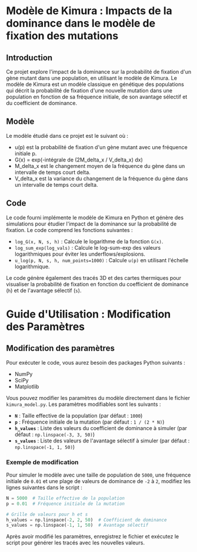 # Modèle de Kimura : Impacts de la dominance dans le modèle de fixation des mutations

## Introduction

Ce projet explore l'impact de la dominance sur la probabilité de fixation d'un gène mutant dans une population, en utilisant le modèle de Kimura. Le modèle de Kimura est un modèle classique en génétique des populations qui décrit la probabilité de fixation d'une nouvelle mutation dans une population en fonction de sa fréquence initiale, de son avantage sélectif et du coefficient de dominance.

## Modèle

Le modèle étudié dans ce projet est le suivant où :

*   u(p) est la probabilité de fixation d'un gène mutant avec une fréquence initiale p.
*   G(x) = exp(-intégrale de (2M_delta_x / V_delta_x) dx)
*   M_delta_x est le changement moyen de la fréquence du gène dans un intervalle de temps court delta.
*   V_delta_x est la variance du changement de la fréquence du gène dans un intervalle de temps court delta.


## Code

Le code fourni implémente le modèle de Kimura en Python et génère des simulations pour étudier l'impact de la dominance sur la probabilité de fixation. Le code comprend les fonctions suivantes :

*   `log_G(x, N, s, h)` : Calcule le logarithme de la fonction `G(x)`.
*   `log_sum_exp(log_vals)` : Calcule le log-sum-exp des valeurs logarithmiques pour éviter les underflows/explosions.
*   `u_log(p, N, s, h, num_points=1000)` : Calcule `u(p)` en utilisant l'échelle logarithmique.

Le code génère également des tracés 3D et des cartes thermiques pour visualiser la probabilité de fixation en fonction du coefficient de dominance (`h`) et de l'avantage sélectif (`s`).

# Guide d'Utilisation : Modification des Paramètres

## Modification des paramètres

Pour exécuter le code, vous aurez besoin des packages Python suivants :

*   NumPy
*   SciPy
*   Matplotlib

Vous pouvez modifier les paramètres du modèle directement dans le fichier `kimura_model.py`. Les paramètres modifiables sont les suivants :

- **`N`** : Taille effective de la population (par défaut : `1000`)
- **`p`** : Fréquence initiale de la mutation (par défaut : `1 / (2 * N)`)
- **`h_values`** : Liste des valeurs du coefficient de dominance à simuler (par défaut : `np.linspace(-3, 3, 50)`)
- **`s_values`** : Liste des valeurs de l'avantage sélectif à simuler (par défaut : `np.linspace(-1, 1, 50)`)

### Exemple de modification

Pour simuler le modèle avec une taille de population de `5000`, une fréquence initiale de `0.01` et une plage de valeurs de dominance de `-2` à `2`, modifiez les lignes suivantes dans le script :

```python
N = 5000  # Taille effective de la population
p = 0.01  # Fréquence initiale de la mutation

# Grille de valeurs pour h et s
h_values = np.linspace(-2, 2, 50)  # Coefficient de dominance
s_values = np.linspace(-1, 1, 50)  # Avantage sélectif
```
Après avoir modifié les paramètres, enregistrez le fichier et exécutez le script pour générer les tracés avec les nouvelles valeurs.
